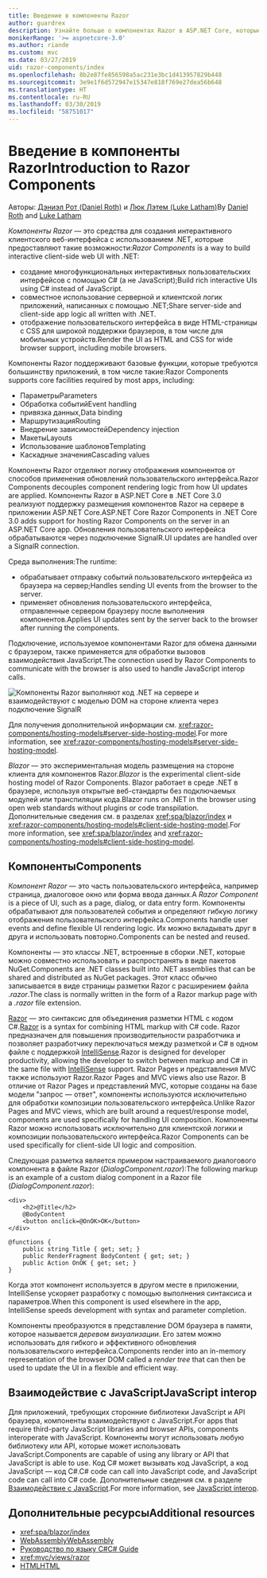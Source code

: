 ```yaml
---
title: Введение в компоненты Razor
author: guardrex
description: Узнайте больше о компонентах Razor в ASP.NET Core, которые позволяют создать интерактивный клиентский веб-интерфейс с использованием .NET в приложении ASP.NET Core.
monikerRange: '>= aspnetcore-3.0'
ms.author: riande
ms.custom: mvc
ms.date: 03/27/2019
uid: razor-components/index
ms.openlocfilehash: 8b2e87fe856598a5ac231e3bc1d413957829b448
ms.sourcegitcommit: 3e9e1f6d572947e15347e818f769e27dea56b648
ms.translationtype: HT
ms.contentlocale: ru-RU
ms.lasthandoff: 03/30/2019
ms.locfileid: "58751017"
---
```

# <a name="introduction-to-razor-components"></a><span data-ttu-id="146f3-103">Введение в компоненты Razor</span><span class="sxs-lookup"><span data-stu-id="146f3-103">Introduction to Razor Components</span></span>

<span data-ttu-id="146f3-104">Авторы: [Дэниэл Рот (Daniel Roth)](https://github.com/danroth27) и [Люк Лэтем (Luke Latham)](https://github.com/guardrex)</span><span class="sxs-lookup"><span data-stu-id="146f3-104">By [Daniel Roth](https://github.com/danroth27) and [Luke Latham](https://github.com/guardrex)</span></span>

<span data-ttu-id="146f3-105">*Компоненты Razor* — это средства для создания интерактивного клиентского веб-интерфейса с использованием .NET, которые предоставляют такие возможности:</span><span class="sxs-lookup"><span data-stu-id="146f3-105">*Razor Components* is a way to build interactive client-side web UI with .NET:</span></span>

* <span data-ttu-id="146f3-106">создание многофункциональных интерактивных пользовательских интерфейсов с помощью C# (а не JavaScript);</span><span class="sxs-lookup"><span data-stu-id="146f3-106">Build rich interactive UIs using C# instead of JavaScript.</span></span>
* <span data-ttu-id="146f3-107">совместное использование серверной и клиентской логик приложений, написанных с помощью .NET;</span><span class="sxs-lookup"><span data-stu-id="146f3-107">Share server-side and client-side app logic all written with .NET.</span></span>
* <span data-ttu-id="146f3-108">отображение пользовательского интерфейса в виде HTML-страницы с CSS для широкой поддержки браузеров, в том числе для мобильных устройств.</span><span class="sxs-lookup"><span data-stu-id="146f3-108">Render the UI as HTML and CSS for wide browser support, including mobile browsers.</span></span>

<span data-ttu-id="146f3-109">Компоненты Razor поддерживают базовые функции, которые требуются большинству приложений, в том числе такие:</span><span class="sxs-lookup"><span data-stu-id="146f3-109">Razor Components supports core facilities required by most apps, including:</span></span>

* <span data-ttu-id="146f3-110">Параметры</span><span class="sxs-lookup"><span data-stu-id="146f3-110">Parameters</span></span>
* <span data-ttu-id="146f3-111">Обработка событий</span><span class="sxs-lookup"><span data-stu-id="146f3-111">Event handling</span></span>
* <span data-ttu-id="146f3-112">привязка данных,</span><span class="sxs-lookup"><span data-stu-id="146f3-112">Data binding</span></span>
* <span data-ttu-id="146f3-113">Маршрутизация</span><span class="sxs-lookup"><span data-stu-id="146f3-113">Routing</span></span>
* <span data-ttu-id="146f3-114">Внедрение зависимостей</span><span class="sxs-lookup"><span data-stu-id="146f3-114">Dependency injection</span></span>
* <span data-ttu-id="146f3-115">Макеты</span><span class="sxs-lookup"><span data-stu-id="146f3-115">Layouts</span></span>
* <span data-ttu-id="146f3-116">Использование шаблонов</span><span class="sxs-lookup"><span data-stu-id="146f3-116">Templating</span></span>
* <span data-ttu-id="146f3-117">Каскадные значения</span><span class="sxs-lookup"><span data-stu-id="146f3-117">Cascading values</span></span>

<span data-ttu-id="146f3-118">Компоненты Razor отделяют логику отображения компонентов от способов применения обновлений пользовательского интерфейса.</span><span class="sxs-lookup"><span data-stu-id="146f3-118">Razor Components decouples component rendering logic from how UI updates are applied.</span></span> <span data-ttu-id="146f3-119">Компоненты Razor в ASP.NET Core в .NET Core 3.0 реализуют поддержку размещения компонентов Razor на сервере в приложении ASP.NET Core.</span><span class="sxs-lookup"><span data-stu-id="146f3-119">ASP.NET Core Razor Components in .NET Core 3.0 adds support for hosting Razor Components on the server in an ASP.NET Core app.</span></span> <span data-ttu-id="146f3-120">Обновления пользовательского интерфейса обрабатываются через подключение SignalR.</span><span class="sxs-lookup"><span data-stu-id="146f3-120">UI updates are handled over a SignalR connection.</span></span>

<span data-ttu-id="146f3-121">Среда выполнения:</span><span class="sxs-lookup"><span data-stu-id="146f3-121">The runtime:</span></span>

* <span data-ttu-id="146f3-122">обрабатывает отправку событий пользовательского интерфейса из браузера на сервер;</span><span class="sxs-lookup"><span data-stu-id="146f3-122">Handles sending UI events from the browser to the server.</span></span>
* <span data-ttu-id="146f3-123">применяет обновления пользовательского интерфейса, отправленные сервером браузеру после выполнения компонентов.</span><span class="sxs-lookup"><span data-stu-id="146f3-123">Applies UI updates sent by the server back to the browser after running the components.</span></span>

<span data-ttu-id="146f3-124">Подключение, используемое компонентами Razor для обмена данными с браузером, также применяется для обработки вызовов взаимодействия JavaScript.</span><span class="sxs-lookup"><span data-stu-id="146f3-124">The connection used by Razor Components to communicate with the browser is also used to handle JavaScript interop calls.</span></span>

![Компоненты Razor выполняют код .NET на сервере и взаимодействуют с моделью DOM на стороне клиента через подключение SignalR](index/_static/aspnet-core-razor-components.png)

<span data-ttu-id="146f3-126">Для получения дополнительной информации см. <xref:razor-components/hosting-models#server-side-hosting-model>.</span><span class="sxs-lookup"><span data-stu-id="146f3-126">For more information, see <xref:razor-components/hosting-models#server-side-hosting-model>.</span></span>

<span data-ttu-id="146f3-127">*Blazor* — это экспериментальная модель размещения на стороне клиента для компонентов Razor.</span><span class="sxs-lookup"><span data-stu-id="146f3-127">*Blazor* is the experimental client-side hosting model of Razor Components.</span></span> <span data-ttu-id="146f3-128">Blazor работает в среде .NET в браузере, используя открытые веб-стандарты без подключаемых модулей или транспиляции кода.</span><span class="sxs-lookup"><span data-stu-id="146f3-128">Blazor runs on .NET in the browser using open web standards without plugins or code transpilation.</span></span> <span data-ttu-id="146f3-129">Дополнительные сведения см. в разделах <xref:spa/blazor/index> и <xref:razor-components/hosting-models#client-side-hosting-model>.</span><span class="sxs-lookup"><span data-stu-id="146f3-129">For more information, see <xref:spa/blazor/index> and <xref:razor-components/hosting-models#client-side-hosting-model>.</span></span>

## <a name="components"></a><span data-ttu-id="146f3-130">Компоненты</span><span class="sxs-lookup"><span data-stu-id="146f3-130">Components</span></span>

<span data-ttu-id="146f3-131">*Компонент Razor* — это часть пользовательского интерфейса, например страница, диалоговое окно или форма ввода данных.</span><span class="sxs-lookup"><span data-stu-id="146f3-131">A *Razor Component* is a piece of UI, such as a page, dialog, or data entry form.</span></span> <span data-ttu-id="146f3-132">Компоненты обрабатывают для пользователей события и определяют гибкую логику отображения пользовательского интерфейса.</span><span class="sxs-lookup"><span data-stu-id="146f3-132">Components handle user events and define flexible UI rendering logic.</span></span> <span data-ttu-id="146f3-133">Их можно вкладывать друг в друга и использовать повторно.</span><span class="sxs-lookup"><span data-stu-id="146f3-133">Components can be nested and reused.</span></span>

<span data-ttu-id="146f3-134">Компоненты — это классы .NET, встроенные в сборки .NET, которые можно совместно использовать и распространять в виде пакетов NuGet.</span><span class="sxs-lookup"><span data-stu-id="146f3-134">Components are .NET classes built into .NET assemblies that can be shared and distributed as NuGet packages.</span></span> <span data-ttu-id="146f3-135">Этот класс обычно записывается в виде страницы разметки Razor с расширением файла *.razor*.</span><span class="sxs-lookup"><span data-stu-id="146f3-135">The class is normally written in the form of a Razor markup page with a *.razor* file extension.</span></span>

<span data-ttu-id="146f3-136">[Razor](xref:mvc/views/razor) — это синтаксис для объединения разметки HTML с кодом C#.</span><span class="sxs-lookup"><span data-stu-id="146f3-136">[Razor](xref:mvc/views/razor) is a syntax for combining HTML markup with C# code.</span></span> <span data-ttu-id="146f3-137">Razor предназначен для повышения производительности разработчика и позволяет разработчику переключаться между разметкой и C# в одном файле с поддержкой [IntelliSense](/visualstudio/ide/using-intellisense).</span><span class="sxs-lookup"><span data-stu-id="146f3-137">Razor is designed for developer productivity, allowing the developer to switch between markup and C# in the same file with [IntelliSense](/visualstudio/ide/using-intellisense) support.</span></span> <span data-ttu-id="146f3-138">Razor Pages и представления MVC также используют Razor.</span><span class="sxs-lookup"><span data-stu-id="146f3-138">Razor Pages and MVC views also use Razor.</span></span> <span data-ttu-id="146f3-139">В отличие от Razor Pages и представлений MVC, которые созданы на базе модели "запрос — ответ", компоненты используются исключительно для обработки композиции пользовательского интерфейса.</span><span class="sxs-lookup"><span data-stu-id="146f3-139">Unlike Razor Pages and MVC views, which are built around a request/response model, components are used specifically for handling UI composition.</span></span> <span data-ttu-id="146f3-140">Компоненты Razor можно использовать исключительно для клиентской логики и композиции пользовательского интерфейса.</span><span class="sxs-lookup"><span data-stu-id="146f3-140">Razor Components can be used specifically for client-side UI logic and composition.</span></span>

<span data-ttu-id="146f3-141">Следующая разметка является примером настраиваемого диалогового компонента в файле Razor (*DialogComponent.razor*):</span><span class="sxs-lookup"><span data-stu-id="146f3-141">The following markup is an example of a custom dialog component in a Razor file (*DialogComponent.razor*):</span></span>

```cshtml
<div>
    <h2>@Title</h2>
    @BodyContent
    <button onclick=@OnOK>OK</button>
</div>

@functions {
    public string Title { get; set; }
    public RenderFragment BodyContent { get; set; }
    public Action OnOK { get; set; }
}
```

<span data-ttu-id="146f3-142">Когда этот компонент используется в другом месте в приложении, IntelliSense ускоряет разработку с помощью выполнения синтаксиса и параметров.</span><span class="sxs-lookup"><span data-stu-id="146f3-142">When this component is used elsewhere in the app, IntelliSense speeds development with syntax and parameter completion.</span></span>

<span data-ttu-id="146f3-143">Компоненты преобразуются в представление DOM браузера в памяти, которое называется *деревом визуализации*. Его затем можно использовать для гибкого и эффективного обновления пользовательского интерфейса.</span><span class="sxs-lookup"><span data-stu-id="146f3-143">Components render into an in-memory representation of the browser DOM called a *render tree* that can then be used to update the UI in a flexible and efficient way.</span></span>

## <a name="javascript-interop"></a><span data-ttu-id="146f3-144">Взаимодействие с JavaScript</span><span class="sxs-lookup"><span data-stu-id="146f3-144">JavaScript interop</span></span>

<span data-ttu-id="146f3-145">Для приложений, требующих сторонние библиотеки JavaScript и API браузера, компоненты взаимодействуют с JavaScript.</span><span class="sxs-lookup"><span data-stu-id="146f3-145">For apps that require third-party JavaScript libraries and browser APIs, components interoperate with JavaScript.</span></span> <span data-ttu-id="146f3-146">Компоненты могут использовать любую библиотеку или API, которые может использовать JavaScript.</span><span class="sxs-lookup"><span data-stu-id="146f3-146">Components are capable of using any library or API that JavaScript is able to use.</span></span> <span data-ttu-id="146f3-147">Код C# может вызывать код JavaScript, а код JavaScript — код C#.</span><span class="sxs-lookup"><span data-stu-id="146f3-147">C# code can call into JavaScript code, and JavaScript code can call into C# code.</span></span> <span data-ttu-id="146f3-148">Дополнительные сведения см. в разделе [Взаимодействие с JavaScript](xref:razor-components/javascript-interop).</span><span class="sxs-lookup"><span data-stu-id="146f3-148">For more information, see [JavaScript interop](xref:razor-components/javascript-interop).</span></span>

## <a name="additional-resources"></a><span data-ttu-id="146f3-149">Дополнительные ресурсы</span><span class="sxs-lookup"><span data-stu-id="146f3-149">Additional resources</span></span>

* <xref:spa/blazor/index>
* [<span data-ttu-id="146f3-150">WebAssembly</span><span class="sxs-lookup"><span data-stu-id="146f3-150">WebAssembly</span></span>](http://webassembly.org/)
* [<span data-ttu-id="146f3-151">Руководство по языку C#</span><span class="sxs-lookup"><span data-stu-id="146f3-151">C# Guide</span></span>](/dotnet/csharp/)
* <xref:mvc/views/razor>
* [<span data-ttu-id="146f3-152">HTML</span><span class="sxs-lookup"><span data-stu-id="146f3-152">HTML</span></span>](https://www.w3.org/html/)
